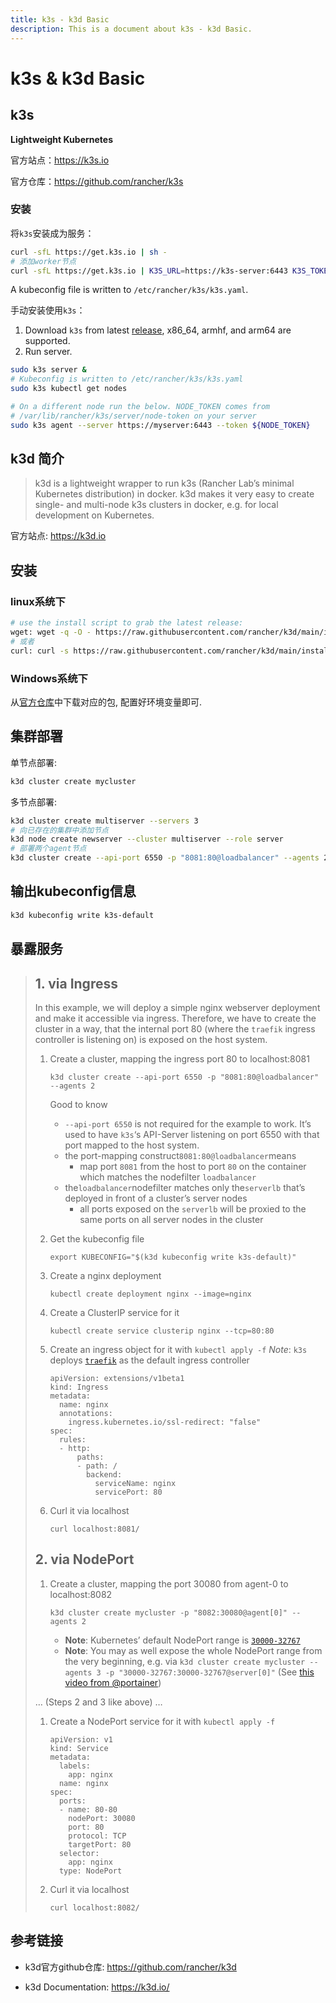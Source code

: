 ```yaml
---
title: k3s - k3d Basic
description: This is a document about k3s - k3d Basic.
---
```


# 	k3s & k3d Basic

## k3s

**Lightweight Kubernetes**

官方站点：https://k3s.io

官方仓库：https://github.com/rancher/k3s

### 安装

将`k3s`安装成为服务：

```bash
curl -sfL https://get.k3s.io | sh -
# 添加worker节点
curl -sfL https://get.k3s.io | K3S_URL=https://k3s-server:6443 K3S_TOKEN=`ssh k3s-server  cat /var/lib/rancher/k3s/server/node-token` sh -
```
A kubeconfig file is written to `/etc/rancher/k3s/k3s.yaml`.

手动安装使用`k3s`：

1. Download `k3s` from latest [release](https://github.com/rancher/k3s/releases/latest), x86_64, armhf, and arm64 are supported.
2. Run server.

```bash
sudo k3s server &
# Kubeconfig is written to /etc/rancher/k3s/k3s.yaml
sudo k3s kubectl get nodes

# On a different node run the below. NODE_TOKEN comes from
# /var/lib/rancher/k3s/server/node-token on your server
sudo k3s agent --server https://myserver:6443 --token ${NODE_TOKEN}
```

## k3d 简介

> k3d is a lightweight wrapper to run k3s (Rancher Lab’s minimal Kubernetes distribution) in docker.
> k3d makes it very easy to create single- and multi-node k3s clusters in docker, e.g. for local development on Kubernetes.

官方站点: https://k3d.io

## 安装

### linux系统下

```bash
# use the install script to grab the latest release:
wget: wget -q -O - https://raw.githubusercontent.com/rancher/k3d/main/install.sh | bash
# 或者
curl: curl -s https://raw.githubusercontent.com/rancher/k3d/main/install.sh | bash

```

### Windows系统下

从[官方仓库](https://github.com/rancher/k3d/releases/tag/v3.1.3)中下载对应的包, 配置好环境变量即可.

## 集群部署

单节点部署:

```bash
k3d cluster create mycluster
```

多节点部署:

```bash
k3d cluster create multiserver --servers 3
# 向已存在的集群中添加节点
k3d node create newserver --cluster multiserver --role server
# 部署两个agent节点
k3d cluster create --api-port 6550 -p "8081:80@loadbalancer" --agents 2
```

## 输出kubeconfig信息

```bash
k3d kubeconfig write k3s-default
```

## 暴露服务

> ## 1. via Ingress
>
> In this example, we will deploy a simple nginx webserver deployment and make it accessible via ingress. Therefore, we have to create the cluster in a way, that the internal port 80 (where the `traefik` ingress controller is listening on) is exposed on the host system.
>
> 1. Create a cluster, mapping the ingress port 80 to localhost:8081
>
>    `k3d cluster create --api-port 6550 -p "8081:80@loadbalancer" --agents 2`
>
>    Good to know
>
>    - `--api-port 6550` is not required for the example to work. It’s used to have `k3s`‘s API-Server listening on port 6550 with that port mapped to the host system.
>    - the port-mapping construct`8081:80@loadbalancer`means
>      - map port `8081` from the host to port `80` on the container which matches the nodefilter `loadbalancer`
>    - the`loadbalancer`nodefilter matches only the`serverlb` that’s deployed in front of a cluster’s server nodes
>      - all ports exposed on the `serverlb` will be proxied to the same ports on all server nodes in the cluster
>
> 2. Get the kubeconfig file
>
>    `export KUBECONFIG="$(k3d kubeconfig write k3s-default)"`
>
> 3. Create a nginx deployment
>
>    `kubectl create deployment nginx --image=nginx`
>
> 4. Create a ClusterIP service for it
>
>    `kubectl create service clusterip nginx --tcp=80:80`
>
> 5. Create an ingress object for it with `kubectl apply -f` *Note*: `k3s` deploys [`traefik`](https://github.com/containous/traefik) as the default ingress controller
>
>    ```
>    apiVersion: extensions/v1beta1
>    kind: Ingress
>    metadata:
>      name: nginx
>      annotations:
>        ingress.kubernetes.io/ssl-redirect: "false"
>    spec:
>      rules:
>      - http:
>          paths:
>          - path: /
>            backend:
>              serviceName: nginx
>              servicePort: 80
>    ```
>
> 6. Curl it via localhost
>
>    `curl localhost:8081/`
>
> ## 2. via NodePort
>
> 1. Create a cluster, mapping the port 30080 from agent-0 to localhost:8082
>
>    `k3d cluster create mycluster -p "8082:30080@agent[0]" --agents 2`
>
>    - **Note**: Kubernetes’ default NodePort range is [`30000-32767`](https://kubernetes.io/docs/concepts/services-networking/service/#nodeport)
>    - **Note**: You may as well expose the whole NodePort range from the very beginning, e.g. via `k3d cluster create mycluster --agents 3 -p "30000-32767:30000-32767@server[0]"` (See [this video from @portainer](https://www.youtube.com/watch?v=5HaU6338lAk))
>
> … (Steps 2 and 3 like above) …
>
> 1. Create a NodePort service for it with `kubectl apply -f`
>
>    ```
>    apiVersion: v1
>    kind: Service
>    metadata:
>      labels:
>        app: nginx
>      name: nginx
>    spec:
>      ports:
>      - name: 80-80
>        nodePort: 30080
>        port: 80
>        protocol: TCP
>        targetPort: 80
>      selector:
>        app: nginx
>      type: NodePort
>    ```
>
> 2. Curl it via localhost
>
>    `curl localhost:8082/`


## 参考链接

- k3d官方github仓库: https://github.com/rancher/k3d

- k3d Documentation: https://k3d.io/

